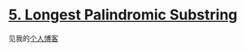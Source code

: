 # [5. Longest Palindromic Substring](https://leetcode.com/problems/longest-palindromic-substring/)
见我的[个人博客](http://tangshusen.me/2018/12/01/Longest-Palindromic-Substring/)



